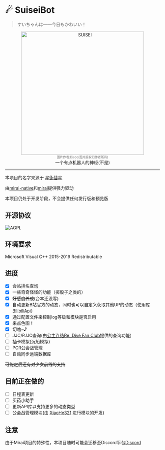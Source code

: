 # ☄ SuiseiBot
> すいちゃんは——今日もかわいい！
<div align="center">
   	<img width="400" src="https://i.loli.net/2020/08/28/VqPKcFN6m3oZ5bB.png" alt="SUISEI">
    </br>
    <font size="-6" color="#707070">
        图片作者:Disco(图片版权归作者所有)
	</font></br>
一个有点机器人的神经(不是)</br>
</div>

-----

本项目的名字来源于 [星街彗星](https://space.bilibili.com/9034870)

由[mirai-native](https://github.com/iTXTech/mirai-native)和[mirai](https://github.com/mamoe/mirai)提供强力驱动

本项目仍处于开发阶段，不会提供任何发行版和预览版

## 开源协议

![AGPL](https://img.shields.io/github/license/CBGan/SuiseiBot?style=for-the-badge)

## 环境要求

Microsoft Visual C++ 2015-2019 Redistributable

## 进度

- [x] 会站排名查询
- [x] 一些奇奇怪怪的功能（掷骰子之类的）
- [x] ~~好感度养成~~(台本还没写)
- [x] 自动更新B站官方的动态，同时也可以自定义获取其他UP的动态（使用库[BilibiliApi](https://github.com/CBGan/BilibiliApi)）
- [x] 通过配置文件来控制log等级和模块是否启用
- [x] 来点色图！
- [x] 切噜~♪
- [ ] JJC/PJJC查询(由[公主连结Re: Dive Fan Club](https://pcrdfans.com/)提供的查询功能)
- [ ] 抽卡模拟(沉船模拟)
- [ ] PCR公会战管理
- [ ] 自动同步远端数据库

~~可能之后还有对少女前线的支持~~

## 目前正在做的

- [ ] 日程表更新
- [ ] 买药小助手
- [ ] 更新API库以支持更多的动态类型
- [ ] 公会战管理模块(由 [XiaoHe321](https://github.com/orgs/Suisei-Kawaii/people/xh321) 进行模块的开发)

## 注意

由于Mirai项目的特殊性，本项目随时可能会迁移至Discord平台[Discord](https://discord.com/)
